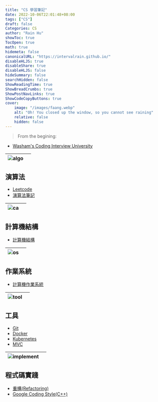 ```yaml
---
title: "CS 學習筆記"
date: 2022-10-06T22:01:48+08:00
tags: ["CS"]
draft: false
Categories: CS
author: "Rain Hu"
showToc: true
TocOpen: true
math: true
hidemeta: false
canonicalURL: "https://intervalrain.github.io/"
disableHLJS: true
disableShare: true
disableHLJS: false
hideSummary: false
searchHidden: false
ShowReadingTime: true
ShowBreadCrumbs: true
ShowPostNavLinks: true
ShowCodeCopyButtons: true
cover:
    image: "/images/faang.webp"
    alt: "Oh! You closed up the window, so you cannot see raining"
    relative: false
    hidden: false
---
```


> From the begining: 
+ [Washam's Coding Interview University](/posts/washam)

|![algo](https://www.svgrepo.com/show/9873/calculator.svg)| |
|-|-|
## 演算法
+ [Leetcode](/posts/leetcode)
+ [演算法筆記](/posts/cs/algo)

|![ca](https://www.svgrepo.com/show/192223/structure-organization.svg)| |
|-|-|
## 計算機結構
+ [計算機結構](/posts/cs/ca)

|![os](https://www.svgrepo.com/show/19602/computer.svg)| |
|-|-|
## 作業系統
+ [計算機作業系統](/posts/cs/os)

<!-- |![net](https://www.svgrepo.com/show/241826/internet.svg)| |
|-|-|
## 網路
+ 計算機網路
+ HTTP
+ Socket -->

<!-- |![db](https://www.svgrepo.com/show/22166/database.svg)| |
|-|-|
## 資料庫
+ 資料庫系統原理
+ SQL 語法
+ NoSQL
+ Redis -->

<!-- |![design](https://www.svgrepo.com/show/138770/painting.svg)| |
|-|-|
## 系統設計
+ 系統設計基礎
+ 分布式
+ 集群
+ 駭客技術
+ 緩存
+ 訊息佇列

|![oo](https://www.svgrepo.com/show/43158/apple.svg)| |
|-|-|
## 物件導向
+ 物件導向概念
+ 設計模式 -->

|![tool](https://www.svgrepo.com/show/233791/screwdriver.svg)| |
|-|-|
## 工具
+ [Git](https://www.maxlist.xyz/2018/11/02/git_tutorial/)
+ [Docker](https://ithelp.ithome.com.tw/articles/10199339)
+ [Kubernetes](https://ithelp.ithome.com.tw/users/20103753/ironman/1590)
+ [MVC](https://ithelp.ithome.com.tw/users/20105694/ironman/1329)

|![implement](https://www.svgrepo.com/show/27186/pencil.svg)| |
|-|-|
## 程式碼實踐
+ [重構(Refactoring)](https://ithelp.ithome.com.tw/users/20102562/ironman/1338)
+ [Google Coding Style(C++)](https://google.github.io/styleguide/cppguide.html)
